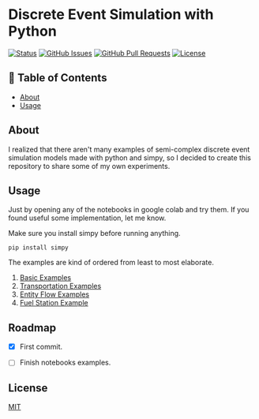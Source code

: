 # Discrete Event Simulation with Python


[![Status](https://img.shields.io/badge/status-active-success.svg)]()
[![GitHub Issues](https://img.shields.io/github/issues/vitostamatti/discrete-event-simulation-simpy.svg)](https://github.com/vitostamatti/discrete-event-simulation-simpy/issues)
[![GitHub Pull Requests](https://img.shields.io/github/issues-pr/vitostamatti/discrete-event-simulation-simpy.svg)](https://github.com/vitostamatti/discrete-event-simulation-simpy/pulls)
[![License](https://img.shields.io/badge/license-MIT-blue.svg)](/LICENSE)


## 📝 Table of Contents

- [About](#about)
- [Usage](#usage)



## About <a name = "about"></a>

I realized that there aren't many examples of semi-complex discrete event 
simulation models made with python and simpy, so I decided to create this 
repository to share some of my own experiments.

## Usage <a name = "about"></a>

Just by opening any of the notebooks in google colab and try them. If you 
found useful some implementation, let me know. 

Make sure you install simpy before running anything.

```
pip install simpy
```

The examples are kind of ordered from least to most elaborate.

1. [Basic Examples](/notebooks/01-basic_examples.ipynb)
2. [Transportation Examples](/notebooks/02-transportation_examples.ipynb)
3. [Entity Flow Examples](/notebooks/03-entity_flow_examples.ipynb)
4. [Fuel Station Example](/notebooks/04-fuel_station_example.ipynb)


## Roadmap

- [X] First commit.
- [ ] Finish notebooks examples.


## License

[MIT](LICENSE.txt)
